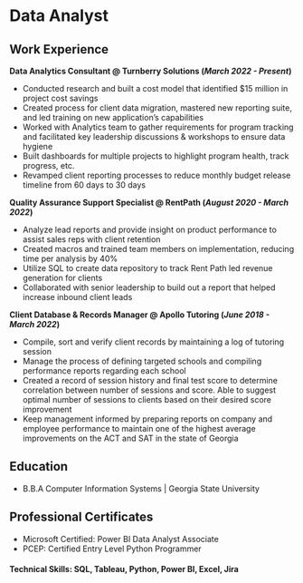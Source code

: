 # Data Analyst

## Work Experience
**Data Analytics Consultant @ Turnberry Solutions (_March 2022 - Present_)**
- Conducted research and built a cost model that identified $15 million in project cost savings
- Created process for client data migration, mastered new reporting suite, and led training on new application’s capabilities
- Worked with Analytics team to gather requirements for program tracking and facilitated key leadership discussions & workshops to ensure data hygiene
- Built dashboards for multiple projects to highlight program health, track progress, etc.
- Revamped client reporting processes to reduce monthly budget release timeline from 60 days to 30 days

**Quality Assurance Support Specialist @ RentPath (_August 2020 - March 2022_)**
- Analyze lead reports and provide insight on product performance to assist sales reps with client retention
- Created macros and trained team members on implementation, reducing time per analysis by 40%
- Utilize SQL to create data repository to track Rent Path led revenue generation for clients
- Collaborated with senior leadership to build out a report that helped increase inbound client leads 

**Client Database & Records Manager @ Apollo Tutoring (_June 2018 - March 2022_)**
- Compile, sort and verify client records by maintaining a log of tutoring session
- Manage the process of defining targeted schools and compiling performance reports regarding each school
- Created a record of session history and final test score to determine correlation between number of sessions and score. Able to suggest optimal number of sessions to clients based on their desired score improvement
- Keep management informed by preparing reports on company and employee performance to maintain one of the highest average improvements on the ACT and SAT in the state of Georgia

## Education
- B.B.A Computer Information Systems | Georgia State University

## Professional Certificates
- Microsoft Certified: Power BI Data Analyst Associate
- PCEP: Certified Entry Level Python Programmer

#### Technical Skills: SQL, Tableau, Python, Power BI, Excel, Jira
